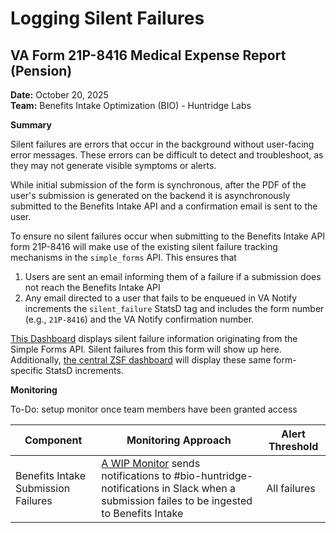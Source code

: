 # **Logging Silent Failures**

## **VA Form 21P-8416 Medical Expense Report (Pension)**

**Date:** October 20, 2025  
**Team:** Benefits Intake Optimization (BIO) - Huntridge Labs

**Summary**

Silent failures are errors that occur in the background without user-facing error messages. These errors can be difficult to detect and troubleshoot, as they may not generate visible symptoms or alerts.

While initial submission of the form is synchronous, after the PDF of the user's submission is generated on the backend it is asynchronously submitted to the Benefits Intake API and a confirmation email is sent to the user.

To ensure no silent failures occur when submitting to the Benefits Intake API form 21P-8416 will make use of the existing silent failure tracking mechanisms in the `simple_forms` API. This ensures that
1. Users are sent an email informing them of a failure if a submission does not reach the Benefits Intake API
2. Any email directed to a user that fails to be enqueued in VA Notify increments the `silent_failure` StatsD tag and includes the form number (e.g., `21P-8416`) and the VA Notify confirmation number.

[This Dashboard](https://vagov.ddog-gov.com/dashboard/xda-7sd-pza/silent-failure-tracker-vff-forms?fromUser=true&refresh_mode=sliding&from_ts=1759439215931&to_ts=1759525615931&live=true) displays silent failure information originating from the Simple Forms API. Silent failures from this form will show up here. Additionally, [the central ZSF dashboard](https://vagov.ddog-gov.com/dashboard/n6c-twn-swr/silent-failure-tracker?fromUser=false&refresh_mode=sliding&from_ts=1750860741547&to_ts=1758813141547&live=true) will display these same form-specific StatsD increments.

**Monitoring**

To-Do: setup monitor once team members have been granted access

| Component | Monitoring Approach | Alert Threshold |
|-----------|-------------------|-----------------|
| Benefits Intake Submission Failures | [A WIP Monitor](https://vagov.ddog-gov.com) sends notifications to #bio-huntridge-notifications in Slack when a submission failes to be ingested to Benefits Intake | All failures |
